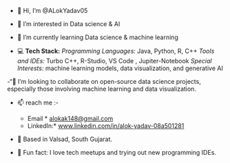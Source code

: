 - 👋 Hi, I’m @ALokYadav05
- 👀 I’m interested in Data science & AI
- 🌱 I’m currently learning Data science & machine learning
  
- 💻 **Tech Stack:**
   *Programming Languages:* Java, Python, R, C++
   *Tools and IDEs:* Turbo C++, R-Studio, VS Code , Jupiter-Notebook
   *Special Interests:*  machine learning models, data visualization, and generative AI
   
-“💞️ I’m looking to collaborate on open-source data science projects, especially those involving machine learning and data visualization.

- 📫 reach me :-
     * Email *  alokak148@gmail.com
     * LinkedIn:*  www.linkedin.com/in/alok-yadav-08a501281
       
- 📍 Based in Valsad, South Gujarat. 
- 🌟 Fun fact: I love tech meetups and trying out new programming IDEs.

<!---
ALokYadav05/ALokYadav05 is a ✨ special ✨ repository because its `README.md` (this file) appears on your GitHub profile.
You can click the Preview link to take a look at your changes.
--->
